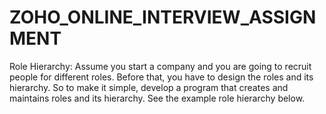 # ZOHO_ONLINE_INTERVIEW_ASSIGNMENT
 Role Hierarchy: Assume you start a company and you are going to recruit people for different roles. Before that, you have to design the roles and its hierarchy. So to make it simple, develop a program that creates and maintains roles and its hierarchy. See the example role hierarchy below.

